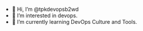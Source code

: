 - 👋 Hi, I’m @tpkdevopsb2wd
- 👀 I’m interested in devops.
- 🌱 I’m currently learning DevOps Culture and Tools.


<!---
tpkdevopsb2wd/tpkdevopsb2wd is a ✨ special ✨ repository because its `README.md` (this file) appears on your GitHub profile.
You can click the Preview link to take a look at your changes.
--->
